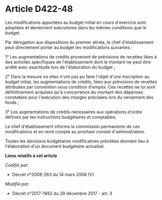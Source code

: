 # Article D422-48

Les modifications apportées au budget initial en cours d'exercice sont adoptées et deviennent exécutoires dans les mêmes
conditions que le budget.

Par dérogation aux dispositions du premier alinéa, le chef d'établissement peut directement porter au budget les
modifications suivantes :

1° Les augmentations de crédits provenant de prévisions de recettes liées à des activités spécifiques de l'établissement dont
le montant ne peut être arrêté avec exactitude lors de l'élaboration du budget ;

2° Dans la mesure où elles n'ont pas pu faire l'objet d'une inscription au budget initial, les augmentations de crédits,
liées aux prévisions de recettes attribuées par convention sous condition d'emploi. Ces recettes ne lui sont définitivement
acquises qu'à concurrence du montant des dépenses constatées pour l'exécution des charges précisées lors du versement des
fonds ;

3° Les augmentations de crédits nécessaires aux opérations d'ordre définies par les instructions budgétaires et comptables.

Le chef d'établissement informe la commission permanente de ces modifications et en rend compte au prochain conseil
d'administration.

Toutes les décisions budgétaires modificatives précitées donnent lieu à l'élaboration d'un document budgétaire actualisé.

**Liens relatifs à cet article**

_Codifié par_:

  - Décret n°2008-263 du 14 mars 2008 (V)

_Modifié par_:

  - Décret n°2017-1882 du 29 décembre 2017 - art. 3

